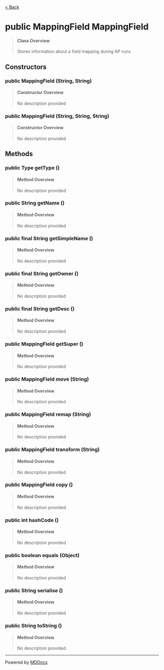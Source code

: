 [< Back](../README.md)
# public MappingField MappingField #
>#### Class Overview ####
>Stores information about a field mapping during AP runs
## Constructors ##
### public MappingField (String, String) ###
>#### Constructor Overview ####
>No description provided
>
### public MappingField (String, String, String) ###
>#### Constructor Overview ####
>No description provided
>
## Methods ##
### public Type getType () ###
>#### Method Overview ####
>No description provided
>
### public String getName () ###
>#### Method Overview ####
>No description provided
>
### public final String getSimpleName () ###
>#### Method Overview ####
>No description provided
>
### public final String getOwner () ###
>#### Method Overview ####
>No description provided
>
### public final String getDesc () ###
>#### Method Overview ####
>No description provided
>
### public MappingField getSuper () ###
>#### Method Overview ####
>No description provided
>
### public MappingField move (String) ###
>#### Method Overview ####
>No description provided
>
### public MappingField remap (String) ###
>#### Method Overview ####
>No description provided
>
### public MappingField transform (String) ###
>#### Method Overview ####
>No description provided
>
### public MappingField copy () ###
>#### Method Overview ####
>No description provided
>
### public int hashCode () ###
>#### Method Overview ####
>No description provided
>
### public boolean equals (Object) ###
>#### Method Overview ####
>No description provided
>
### public String serialise () ###
>#### Method Overview ####
>No description provided
>
### public String toString () ###
>#### Method Overview ####
>No description provided
>

---
Powered by [MDDocs](https://github.com/VRCube/MDDocs)